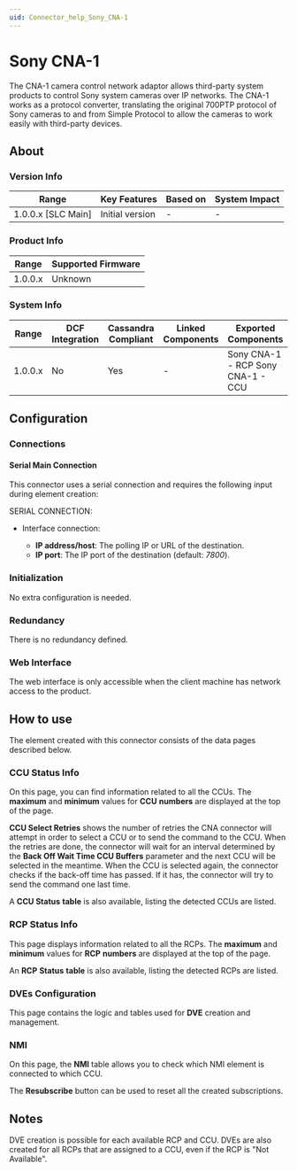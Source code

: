 ```yaml
---
uid: Connector_help_Sony_CNA-1
---
```


# Sony CNA-1

The CNA-1 camera control network adaptor allows third-party system products to control Sony system cameras over IP networks. The CNA-1 works as a protocol converter, translating the original 700PTP protocol of Sony cameras to and from Simple Protocol to allow the cameras to work easily with third-party devices.

## About

### Version Info

| **Range**            | **Key Features** | **Based on** | **System Impact** |
|----------------------|------------------|--------------|-------------------|
| 1.0.0.x \[SLC Main\] | Initial version  | \-           | \-                |

### Product Info

| **Range** | **Supported Firmware** |
|-----------|------------------------|
| 1.0.0.x   | Unknown                |

### System Info

| **Range** | **DCF Integration** | **Cassandra Compliant** | **Linked Components** | **Exported Components**           |
|-----------|---------------------|-------------------------|-----------------------|-----------------------------------|
| 1.0.0.x   | No                  | Yes                     | \-                    | Sony CNA-1 - RCP Sony CNA-1 - CCU |

## Configuration

### Connections

#### Serial Main Connection

This connector uses a serial connection and requires the following input during element creation:

SERIAL CONNECTION:

- Interface connection:

  - **IP address/host**: The polling IP or URL of the destination.
  - **IP port**: The IP port of the destination (default: *7800*).

### Initialization

No extra configuration is needed.

### Redundancy

There is no redundancy defined.

### Web Interface

The web interface is only accessible when the client machine has network access to the product.

## How to use

The element created with this connector consists of the data pages described below.

### CCU Status Info

On this page, you can find information related to all the CCUs. The **maximum** and **minimum** values for **CCU** **numbers** are displayed at the top of the page.

**CCU Select Retries** shows the number of retries the CNA connector will attempt in order to select a CCU or to send the command to the CCU. When the retries are done, the connector will wait for an interval determined by the **Back Off Wait Time CCU Buffers** parameter and the next CCU will be selected in the meantime. When the CCU is selected again, the connector checks if the back-off time has passed. If it has, the connector will try to send the command one last time.

A **CCU Status** **table** is also available, listing the detected CCUs are listed.

### RCP Status Info

This page displays information related to all the RCPs. The **maximum** and **minimum** values for **RCP** **numbers** are displayed at the top of the page.

An **RCP** **Status** **table** is also available, listing the detected RCPs are listed.

### DVEs Configuration

This page contains the logic and tables used for **DVE** creation and management.

### NMI

On this page, the **NMI** table allows you to check which NMI element is connected to which CCU.

The **Resubscribe** button can be used to reset all the created subscriptions.

## Notes

DVE creation is possible for each available RCP and CCU. DVEs are also created for all RCPs that are assigned to a CCU, even if the RCP is "Not Available".
